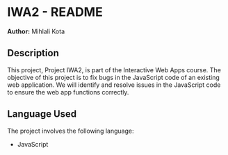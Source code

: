 # IWA2 - README

**Author:** Mihlali Kota

## Description

This project, Project IWA2, is part of the Interactive Web Apps course. The objective of this project is to fix bugs in the JavaScript code of an existing web application. We will identify and resolve issues in the JavaScript code to ensure the web app functions correctly.

## Language Used

The project involves the following language:

- JavaScript